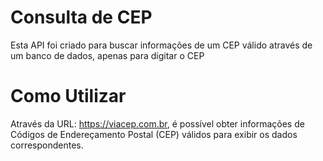 # Consulta de CEP
Esta API foi criado para buscar informações de um CEP válido através de um banco de dados, apenas para digitar o CEP

# Como Utilizar
Através da URL: https://viacep.com.br, é possível obter informações de Códigos de Endereçamento Postal (CEP) válidos para exibir os dados correspondentes.
